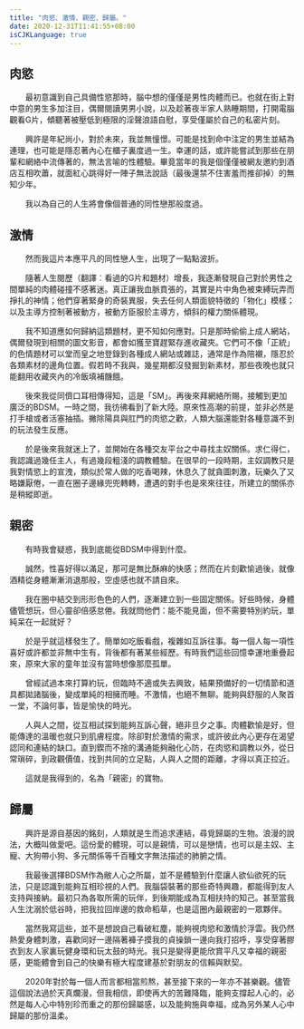 ```yaml
---
title: "肉慾、激情、親密、歸屬。"
date: 2020-12-31T11:41:55+08:00
isCJKLanguage: true
---
```


## 肉慾 ##

　　最初意識到自己具備性慾那時，腦中想的僅僅是男性肉體而已。也就在街上對中意的男生多加注目，偶爾閱讀男男小說，以及趁著夜半家人熟睡期間，打開電腦觀看G片，傾聽著被壓低到極限的淫聲浪語自慰，享受僅屬於自己的私密片刻。

　　興許是年紀尚小，對於未來，我並無憧憬。可能是找到命中注定的男生並結為連理，也可能是隱忍著內心在櫃子裏度過一生。幸運的話，或許能嘗試到那些在朋輩和網絡中流傳著的，無法言喻的性體驗。畢竟當年的我是個僅僅被網友邀約到酒店互相吹蕭，就面紅心跳得好一陣子無法說話（最後還禁不住害羞而推卻掉）的無知少年。

　　我以為自己的人生將會像個普通的同性戀那般度過。



## 激情 ##

　　然而我這片本應平凡的同性戀人生，出現了一點點波折。

　　隨著人生閱歷（翻譯︰看過的G片和題材）增長，我逐漸發現自己對於男性之間單純的肉體碰撞不感著迷。真正讓我血脈賁張的，其實是片中角色被束縛玩弄而掙扎的神情；他們穿著緊身的奇裝異服，失去任何人類面貌特徵的「物化」模樣；以及主導方控制著被動方，被動方臣服於主導方，傾斜的權力關係體現。

　　我不知道應如何歸納這類題材，更不知如何應對。只是那時偷偷上成人網站，偶爾發現到相關的圖文影音，都會如獲至寶趕緊存進收藏夾。它們可不像「正統」的色情題材可以堂而皇之地登錄到各種成人網站或雜誌，通常是作為陪襯，隱忍於各類素材的邊角位置。假若時不我與，幾星期都沒發掘到新素材，那些夜晚也就只能翻用收藏夾內的冷飯填補饑餓。

　　後來我從同儕口耳相傳得知，這是「SM」。再後來拜網絡所賜，接觸到更加廣泛的BDSM。一時之間，我彷彿看到了新大陸。原來性高潮的前提，並非必然是打手槍或者活塞抽插。撇除陽具與肛門的肉慾之歡，人類大腦還能對各種意識不到的玩法發生反應。

　　於是後來我就迷上了，並開始在各種交友平台之中尋找主奴關係。求仁得仁，我認識過幾任主人，有過幾段粗淺的調教體驗。在很早的一段時期，主奴調教只是我對情慾上的宣洩，類似於常人做的吃香喝辣，休息久了就貪圖刺激，玩樂久了又略嫌厭倦，一直在圈子邊緣兜兜轉轉，遭遇的對手也是來來往往，所建立的關係亦是稍縱即逝。



## 親密 ##

　　有時我會疑惑，我到底能從BDSM中得到什麼。

　　誠然，性喜好得以滿足，那可是無比酥麻的快感；然而在片刻歡愉過後，就像酒精從身體漸漸消退那般，空虛感也就不請自來。

　　我在圈中結交到形形色色的人們，逐漸建立到一些固定關係。好些時候，身體儘管想玩，但心靈卻倍感怠倦。我就問他們：能不能見面，但不需要特別約玩，單純呆在一起就好？

　　於是乎就這樣發生了。簡單如吃飯看戲，複雜如互訴往事。每一個人每一項性喜好或許都並非無中生有，背後都有著某些經歷。有時我們這些回憶幸運地重疊起來，原來大家的童年並沒有當時想像那麼孤單。

　　曾經試過本來打算約玩，但臨時不適或失去興致，結果預備好的一切情節和道具都拋諸腦後，變成單純的相擁而睡。不激情，也絕不無聊。能夠與舒服的人聚首一堂，不論何事，皆是愉快的時光。

　　人與人之間，從互相試探到能夠互訴心聲，絕非旦夕之事。肉體歡愉是好，但能傳達的溫暖也就只到肌膚程度。除卻對於激情的需求，或許彼此內心更存在渴望認同和連結的缺口。直到鍥而不捨的溝通能夠融化心防，在肉慾和調教以外，從日常瑣碎，到政觀價值，找到共同的立足點，人與人之間的距離，才得以真正拉近。

　　這就是我得到的，名為「親密」的寶物。



## 歸屬 ##

　　興許是源自基因的銘刻，人類就是生而追求連結，尋覓歸屬的生物。浪漫的說法，大概叫做愛吧。這份愛的體現，可以是親情，可以是戀情，也可以是主奴、主寵、大狗帶小狗、多元關係等千百種文字無法描述的肺腑之情。

　　我最後選擇BDSM作為敝人心之所屬，並不是體驗到什麼讓人欲仙欲死的玩法，只是認識到能夠互相珍視的人們。我腦袋裝著的那些奇特興趣，都能得到友人支持與接納。最初只為各取所需的玩伴，到後期能成為互相扶持的知己。甚至當我人生沈溺於低谷時，把我拉回岸邊的救命稻草，也是這圈內最親密的一眾夥伴。

　　當然我寫這些，並不是想說自己看破紅塵，能夠視肉慾和激情於浮雲。我仍然熱愛身體刺激，喜歡同好一邊隔著褲子摸我的貞操鎖一邊向我打招呼，享受穿著膠衣到友人家裏玩健身環和玩太鼓的時光。我只是變得更能欣賞平凡又幸福的親密感，更能體會到自己的快樂有極大程度建基於對朋友的信賴與默契。

　　2020年對於每一個人而言都相當煎熬，甚至接下來的一年亦不甚樂觀。儘管這個說法過於天真爛漫，但我相信，即使再大的苦難降臨，能夠支撐起人心的，必然是每人心中特別珍而重之的那份歸屬感，以及能夠施與幸福，成為另外某人心中歸屬的那份溫柔。

